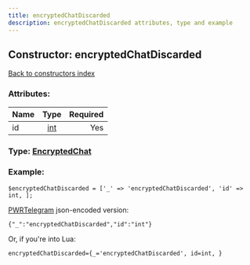 ```yaml
---
title: encryptedChatDiscarded
description: encryptedChatDiscarded attributes, type and example
---
```

## Constructor: encryptedChatDiscarded  
[Back to constructors index](index.md)



### Attributes:

| Name     |    Type       | Required |
|----------|:-------------:|---------:|
|id|[int](../types/int.md) | Yes|



### Type: [EncryptedChat](../types/EncryptedChat.md)


### Example:

```
$encryptedChatDiscarded = ['_' => 'encryptedChatDiscarded', 'id' => int, ];
```  

[PWRTelegram](https://pwrtelegram.xyz) json-encoded version:

```
{"_":"encryptedChatDiscarded","id":"int"}
```


Or, if you're into Lua:  


```
encryptedChatDiscarded={_='encryptedChatDiscarded', id=int, }

```


